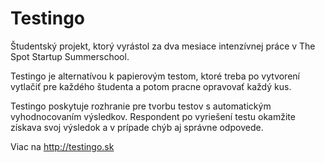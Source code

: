 Testingo
=============

Študentský projekt, ktorý vyrástol za dva mesiace intenzívnej práce v The Spot Startup Summerschool.

Testingo je alternatívou k papierovým testom, ktoré treba po vytvorení vytlačiť pre každého študenta a potom pracne opravovať každý kus.

Testingo poskytuje rozhranie pre tvorbu testov s automatickým vyhodnocovaním výsledkov.
Respondent po vyriešení testu okamžite získava svoj výsledok a v prípade chýb aj správne odpovede.

Viac na http://testingo.sk